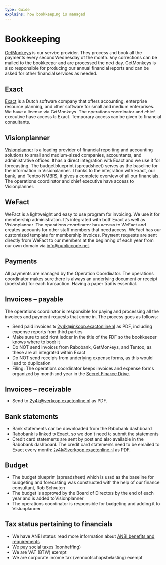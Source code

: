 ```yaml
---
type: Guide
explains: how bookkeeping is managed
---
```


# Bookkeeping

[GetMonkeys](https://getmonkeys.io/) is our service provider. They process and book all the payments every second Wednesday of the month. Any corrections can be mailed to the bookkeeper and are processed the next day. GetMonkeys is also responsible for producing our annual financial reports and can be asked for other financial services as needed.

## Exact

[Exact](https://www.exact.com/) is a Dutch software company that offers accounting, enterprise resource planning, and other software for small and medium enterprises. We have a license via GetMonkeys. The operations coordinator and chief executive have access to Exact. Temporary access can be given to financial consultants.

## Visionplanner

[Visionplanner](https://www.visionplanner.com/) is a leading provider of financial reporting and accounting solutions to small and medium-sized companies, accountants, and administrative offices. It has a direct integration with Exact and we use it for forecasting. The budget blueprint (spreadsheet) serves as the baseline for the information in Visionplanner. Thanks to the integration with Exact, our bank, and Tentoo NMBRS, it gives a complete overview of all our financials. The operations coordinator and chief executive have access to Visionplanner.

## WeFact

WeFact is a lightweight and easy to use program for invoicing. We use it for membership administration. It’s integrated with both Exact as well as Visionplanner. The operations coordinator has access to WeFact and creates accounts for other staff members that need access. WeFact has our customized template for membership invoices. Payment requests are sent directly from WeFact to our members at the beginning of each year from our own domain via <info@publiccode.net>.

## Payments

All payments are managed by the Operation Coordinator. The operations coordinator makes sure there is always an underlying document or receipt (boekstuk) for each transaction. Having a paper trail is essential.

## Invoices – payable

The operations coordinator is responsible for paying and processing all the invoices and payment requests that come in. The process goes as follows:

* Send paid invoices to <2y4k@inkoop.exactonline.nl> as PDF, including expense reports from third parties
* Make sure to add right ledger in the title of the PDF so the bookkeeper knows where to book it
* Do NOT send invoices from Rabobank, GetMonkeys, and Tentoo, as these are all integrated within Exact
* Do NOT send receipts from underlying expense forms, as this would lead to duplication
* Filing: The operations coordinator keeps invoices and expense forms organized by month and year in the [Secret Finance Drive](https://drive.google.com/drive/folders/1B47cfi314HJzoW7_QDaaaG1hfvxwCjpJ).

## Invoices – receivable

* Send to <2y4k@verkoop.exactonline.nl> as PDF.

## Bank statements

* Bank statements can be downloaded from the Rabobank dashboard
* Rabobank is linked to Exact, so we don't need to submit the statements
* Credit card statements are sent by post and also available in the Rabobank dashboard. The credit card statements need to be emailed to Exact every month: <2y4k@verkoop.exactonline.nl> as PDF.

## Budget

* The budget blueprint (spreadsheet) which is used as the baseline for budgeting and forecasting was constructed with the help of our finance consultant, Rob Schouten
* The budget is approved by the Board of Directors by the end of each year and is added to Visionplanner
* The operations coordinator is responsible for budgeting and adding it to Visionplanner

## Tax status pertaining to financials

* We have ANBI status: read more information about [ANBI benefits and requirements](https://www.belastingdienst.nl/wps/wcm/connect/bldcontenten/belastingdienst/business/business-public-benefit-organisations/public_benefit_organisations/tax_advantages_pbo/)
* We pay social taxes (loonheffing)
* We are VAT (BTW) exempt
* We are corporate income tax (vennootschapsbelasting) exempt
